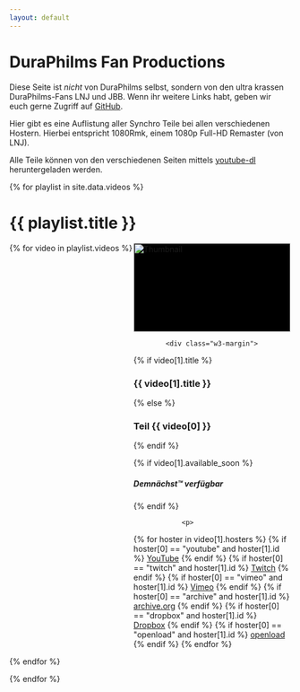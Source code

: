 ```yaml
---
layout: default
---
```


DuraPhilms Fan Productions
==========================

Diese Seite ist *nicht* von DuraPhilms selbst, sondern von den ultra krassen
DuraPhilms-Fans LNJ und JBB. Wenn ihr weitere Links habt, geben wir euch gerne
Zugriff auf [GitHub](https://github.com/duraphilms/duraphilms.github.io).

Hier gibt es eine Auflistung aller Synchro Teile bei allen verschiedenen Hostern.
Hierbei entspricht 1080Rmk, einem 1080p Full-HD Remaster (von LNJ).

Alle Teile können von den verschiedenen Seiten mittels
[youtube-dl](https://ytdl-org.github.io/youtube-dl/index.html) heruntergeladen werden.


{% for playlist in site.data.videos %}
# {{ playlist.title }}

<div style="display: grid; grid-auto-flow: column; overflow-x: scroll;">
{% for video in playlist.videos %}
    <div class="w3-padding">
        <div class="w3-card" style="height: 100%; width: 20em;">
            <div class="w3-display-container" style="width: 100%; height: 11.3em; background: #000000;">
                <img class="w3-display-middle" style="width: 100%;" alt="Thumbnail" src="/thumbs/{{ playlist.name }}_{{ video[0] }}.jpg">
            </div>

            <div class="w3-margin">
{% if video[1].title %}
                <h3>{{ video[1].title }}</h3>
{% else %}
                <h3>Teil {{ video[0] }}</h3>
{% endif %}

{% if video[1].available_soon %}
                <i><h5>Demnächst™ verfügbar</h5></i>
{% endif %}

                <p>
{% for hoster in video[1].hosters %}
{% if hoster[0] == "youtube" and hoster[1].id %}
                    <a target="_blank" href="https://youtube.com/watch?v={{ hoster[1].id }}">YouTube</a>
{% endif %}
{% if hoster[0] == "twitch" and hoster[1].id %}
                    <a target="_blank" href="https://www.twitch.tv/videos/{{ hoster[1].id }}">Twitch</a>
{% endif %}
{% if hoster[0] == "vimeo" and hoster[1].id %}
                    <a target="_blank" href="https://vimeo.com/{{ hoster[1].id }}">Vimeo</a>
{% endif %}
{% if hoster[0] == "archive" and hoster[1].id %}
                    <a target="_blank" href="https://archive.org/download/{{ hoster[1].id }}">archive.org</a>
{% endif %}
{% if hoster[0] == "dropbox" and hoster[1].id %}
                    <a target="_blank" href="https://dl.dropboxusercontent.com/s/{{ hoster[1].id }}">Dropbox</a>
{% endif %}
{% if hoster[0] == "openload" and hoster[1].id %}
                    <a target="_blank" href="https://openload.co/embed/{{ hoster[1].id }}">openload</a>
{% endif %}
{% endfor %}
                </p>
            </div>
        </div>
    </div>
{% endfor %}
</div>
{% endfor %}

